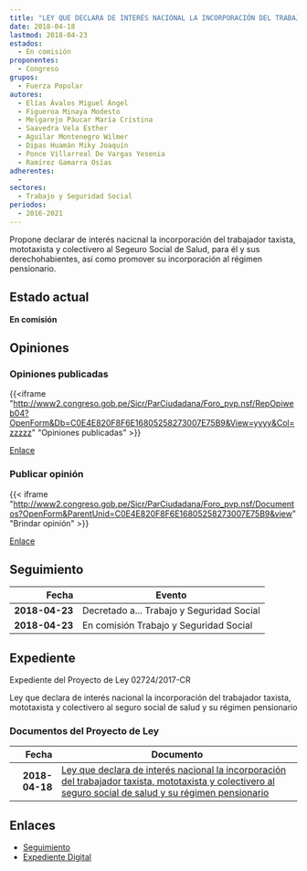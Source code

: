 ```yaml
---
title: "LEY QUE DECLARA DE INTERÉS NACIONAL LA INCORPORACIÓN DEL TRABAJADOR TAXISTA, MOTOTAXISTA Y COLECTIVERO AL SEGURO SOCIAL DE SALUD Y SU RÉGIMEN PENSIONARIO"
date: 2018-04-18
lastmod: 2018-04-23
estados: 
  - En comisión
proponentes: 
  - Congreso
grupos: 
  - Fuerza Popular
autores: 
  - Elías Ávalos Miguel Ángel
  - Figueroa Minaya Modesto
  - Melgarejo Páucar María Cristina
  - Saavedra Vela Esther
  - Aguilar Montenegro Wilmer
  - Dipas Huamán Miky Joaquín
  - Ponce Villarreal De Vargas Yesenia
  - Ramírez Gamarra Osías
adherentes: 
  - 
sectores: 
  - Trabajo y Seguridad Social
periodos: 
  - 2016-2021
---
```


Propone declarar de interés nacicnal la incorporación del trabajador taxista, mototaxista y colectivero al Segeuro Social de Salud, para él y sus derechohabientes, así como promover su incorporación al régimen pensionario.


## Estado actual

**En comisión**

## Opiniones

### Opiniones publicadas

{{<iframe "http://www2.congreso.gob.pe/Sicr/ParCiudadana/Foro_pvp.nsf/RepOpiweb04?OpenForm&Db=C0E4E820F8F6E16805258273007E75B9&View=yyyy&Col=zzzzz" "Opiniones publicadas" >}}

[Enlace](http://www2.congreso.gob.pe/Sicr/ParCiudadana/Foro_pvp.nsf/RepOpiweb04?OpenForm&Db=C0E4E820F8F6E16805258273007E75B9&View=yyyy&Col=zzzzz)
### Publicar opinión

{{< iframe "http://www2.congreso.gob.pe/Sicr/ParCiudadana/Foro_pvp.nsf/Documentos?OpenForm&ParentUnid=C0E4E820F8F6E16805258273007E75B9&view" "Brindar opinión" >}}

[Enlace](http://www2.congreso.gob.pe/Sicr/ParCiudadana/Foro_pvp.nsf/Documentos?OpenForm&ParentUnid=C0E4E820F8F6E16805258273007E75B9&view)

## Seguimiento

| Fecha | Evento |
|------:|--------|
| **2018-04-23** | Decretado a... Trabajo y Seguridad Social|
| **2018-04-23** | En comisión Trabajo y Seguridad Social|


## Expediente

Expediente del Proyecto de Ley 02724/2017-CR

Ley que declara de interés nacional la incorporación del trabajador taxista, mototaxista y colectivero al seguro social de salud y su régimen pensionario


### Documentos del Proyecto de Ley

| Fecha | Documento |
|------:|--------|
| **2018-04-18** | [Ley que declara de interés nacional la incorporación del trabajador taxista, mototaxista y colectivero al seguro social de salud y su régimen pensionario](http://www.leyes.congreso.gob.pe/Documentos/2016_2021/Proyectos_de_Ley_y_de_Resoluciones_Legislativas/PL0272420180418..pdf) |

## Enlaces 

- [Seguimiento](http://www2.congreso.gob.pe/Sicr/TraDocEstProc/CLProLey2016.nsf/f7fff46988ca05b1052578e100829cc7/5986c55e17444abe052582730076905a?OpenDocument)
- [Expediente Digital](http://www2.congreso.gob.pe/Sicr/TraDocEstProc/CLProLey2016.nsf/f7fff46988ca05b1052578e100829cc7/5986c55e17444abe052582730076905a?OpenDocument&Click=05257FB7005EB655.eb71d0cf91d8294e05256cdf006b5706/$Body/0.1C6C)
